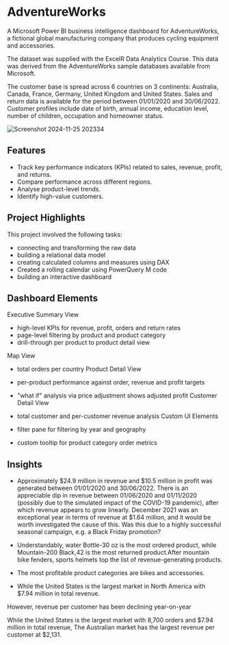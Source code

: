 # AdventureWorks


A Microsoft Power BI business intelligence dashboard for AdventureWorks, a fictional global manufacturing company that produces cycling equipment and accessories.

The dataset was supplied with the ExcelR Data Analytics Course. This data was derived from the AdventureWorks sample databases available from Microsoft.

The customer base is spread across 6 countries on 3 continents: Australia, Canada, France, Germany, United Kingdom and United States. Sales and return data is available for the period between 01/01/2020 and 30/06/2022. Customer profiles include date of birth, annual income, education level, number of children, occupation and homeowner status.

![Screenshot 2024-11-25 202334](https://github.com/user-attachments/assets/1a9d841d-46d4-4531-b7e9-df7dfa2234d5)



## Features

- Track key performance indicators (KPIs) related to sales, revenue, profit, and returns.
- Compare performance across different regions.
- Analyse product-level trends.
- Identify high-value customers.


## Project Highlights
This project involved the following tasks:

- connecting and transforming the raw data
- building a relational data model
- creating calculated columns and measures using DAX
- Created a rolling calendar using PowerQuery M code
- building an interactive dashboard
## Dashboard Elements
Executive Summary View

- high-level KPIs for revenue, profit, orders and return rates
- page-level filtering by product and product category
- drill-through per product to product detail view

Map View

- total orders per country
Product Detail View

- per-product performance against order, revenue and profit targets
- "what if" analysis via price adjustment shows adjusted profit
Customer Detail View

- total customer and per-customer revenue analysis
Custom UI Elements

- filter pane for filtering by year and geography
- custom tooltip for product category order metrics
## Insights
- Approximately $24.9 million in revenue and $10.5 million in profit was generated between 01/01/2020 and 30/06/2022. There is an appreciable dip in revenue between 01/06/2020 and 01/11/2020 (possibly due to the simulated impact of the COVID-19 pandemic), after which revenue appears to grow linearly. December 2021 was an exceptional year in terms of revenue at $1.64 million, and it would be worth investigated the cause of this. Was this due to a highly successful seasonal campaign, e.g. a Black Friday promotion?

- Understandably, water Bottle-30 oz is the most ordered product, while Mountain-200 Black,42 is the most returned product.After mountain bike fenders, sports helmets top the list of revenue-generating products.

- The most profitable product categories are bikes and accessories.

- While the United States is the largest market in North America with $7.94 million in total revenue.


However, revenue per customer has been declining year-on-year

While the United States is the largest market with 8,700 orders and $7.94 million in total revenue, The Australian market has the largest revenue per customer at $2,131.
